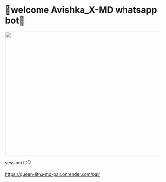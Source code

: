 # 🔰welcome Avishka_X-MD whatsapp bot🔰



<center><img src="https://iili.io/2c1i67f.jpg" height="400" width="700"></center>



sessiom ID👇

https://queen-lithu-md-pair.onrender.com/pair
